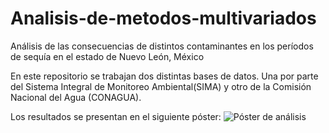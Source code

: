 # Analisis-de-metodos-multivariados
Análisis de las consecuencias de distintos contaminantes en los períodos de sequía en el estado de Nuevo León, México

En este repositorio se trabajan dos distintas bases de datos. Una por parte del Sistema Integral de Monitoreo Ambiental(SIMA) y otro de la Comisión Nacional del Agua (CONAGUA).

Los resultados se presentan en el siguiente póster:
![Póster de análisis](https://github.com/OscarUrenda/Analisis-de-metodos-multivariados/blob/main/Poster%20Cient%C3%ADfico%20Llamativo%20Moderno%20Rojo%20Blanco.png)
